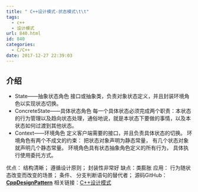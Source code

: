 ```yaml
---
title: " C++设计模式-状态模式\t\t"
tags:
  - c++
  - 设计模式
url: 840.html
id: 840
categories:
  - C/C++
date: 2017-12-27 22:39:03
---
```


介绍
--

*   State——抽象状态角色 接口或抽象类，负责对象状态定义，并且封装环境角色以实现状态切换。
*   ConcreteState——具体状态角色 每一个具体状态必须完成两个职责：本状态的行为管理以及趋向状态处理，通俗地说，就是本状态下要做的事情，以及本状态如何过渡到其他状态。
*   Context——环境角色 定义客户端需要的接口，并且负责具体状态的切换。 环境角色有两个不成文的约束： 把状态对象声明为静态常量， 有几个状态对象就声明几个静态常量。 环境角色具有状态抽象角色定义的所有行为， 具体执行使用委托方式。

优点： 结构清晰； 遵循设计原则； 封装性非常好 缺点：类膨胀 应用： 行为随状态改变而改变的场景； 条件、 分支判断语句的替代者； 源码GitHub：**[CppDesignPattern](https://github.com/TechieL/CppDesignPattern)** 相关链接：[C++设计模式](http://techieliang.com/2017/12/764/)